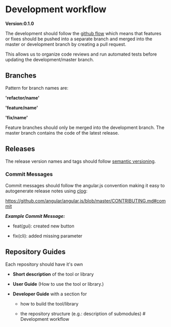 # Development workflow

**Version:0.1.0**

The development should follow the [github flow](https://guides.github.com/introduction/flow/) which means that features or fixes should be pushed into a separate branch and merged into the master or development branch by creating a pull request.

This allows us to organize code reviews and run automated tests before updating the development/master branch.

## Branches

Pattern for branch names are:

**'refactor/name'**

**'feature/name'**

**'fix/name'**

Feature branches should only be merged into the development branch.
The master branch contains the code of the latest release.

## Releases

The release version names and tags should follow [semantic versioning](http://semver.org/).

### Commit Messages

Commit messages should follow the angular.js convention making it easy to autogenerate release notes using [clog](https://github.com/clog-tool/clog-cli):

https://github.com/angular/angular.js/blob/master/CONTRIBUTING.md#commit

***Example Commit Message:***

* feat(gui): created new button

* fix(cli): added missing parameter

## Repository Guides

Each repository should have it's own

* **Short description** of the tool or library

* **User Guide** (How to use the tool or library.)

* **Developer Guide** with a section for
   
   * how to build the tool/library
   
   * the repository structure (e.g.: description of submodules) # Development workflow
